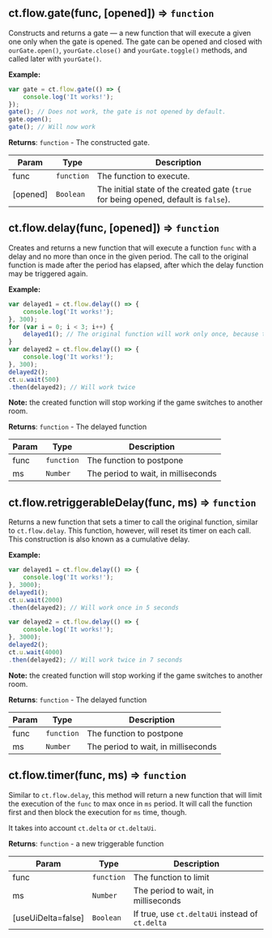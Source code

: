 ## ct.flow.gate(func, [opened]) ⇒ `function`

Constructs and returns a gate — a new function that will execute a given one only when the gate is opened.
The gate can be opened and closed with `ourGate.open()`, `yourGate.close()` and `yourGate.toggle()` methods,
and called later with `yourGate()`.

**Example:**

```js
var gate = ct.flow.gate(() => {
    console.log('It works!');
});
gate(); // Does not work, the gate is not opened by default.
gate.open();
gate(); // Will now work
```

**Returns**: `function` - The constructed gate.  

| Param | Type | Description |
| --- | --- | --- |
| func | `function` | The function to execute. |
| [opened] | `Boolean` | The initial state of the created gate (`true` for being opened, default is `false`). |


## ct.flow.delay(func, [opened]) ⇒ `function`

Creates and returns a new function that will execute a function `func` with a delay
and no more than once in the given period. The call to the original function is made
after the period has elapsed, after which the delay function may be triggered again.

**Example:**

```js
var delayed1 = ct.flow.delay(() => {
    console.log('It works!');
}, 300);
for (var i = 0; i < 3; i++) {
    delayed1(); // The original function will work only once, because there are no pauses
}
var delayed2 = ct.flow.delay(() => {
    console.log('It works!');
}, 300);
delayed2();
ct.u.wait(500)
.then(delayed2); // Will work twice
```

**Note:** the created function will stop working if the game switches to another room.

**Returns**: `function` - The delayed function

| Param | Type | Description |
| --- | --- | --- |
| func | `function` | The function to postpone |
| ms | `Number` | The period to wait, in milliseconds |


## ct.flow.retriggerableDelay(func, ms) ⇒ `function`

Returns a new function that sets a timer to call the original function,
similar to `ct.flow.delay`. This function, however, will reset its timer on each call.
This construction is also known as a cumulative delay.

**Example:**

```js
var delayed1 = ct.flow.delay(() => {
    console.log('It works!');
}, 3000);
delayed1();
ct.u.wait(2000)
.then(delayed2); // Will work once in 5 seconds

var delayed2 = ct.flow.delay(() => {
    console.log('It works!');
}, 3000);
delayed2();
ct.u.wait(4000)
.then(delayed2); // Will work twice in 7 seconds
```

**Note:** the created function will stop working if the game switches to another room.

**Returns**: `function` - The delayed function  

| Param | Type | Description |
| --- | --- | --- |
| func | `function` | The function to postpone |
| ms | `Number` | The period to wait, in milliseconds |


## ct.flow.timer(func, ms) ⇒ `function`

Similar to `ct.flow.delay`, this method will return a new function that will limit
the execution of the `func` to max once in `ms` period. It will call the function first
and then block the execution for `ms` time, though.

It takes into account `ct.delta` or `ct.deltaUi`.

**Returns**: `function` - a new triggerable function  

| Param | Type | Description |
| --- | --- | --- |
| func | `function` | The function to limit |
| ms | `Number` | The period to wait, in milliseconds |
| [useUiDelta=false] | `Boolean` | If true, use `ct.deltaUi` instead of `ct.delta` |
